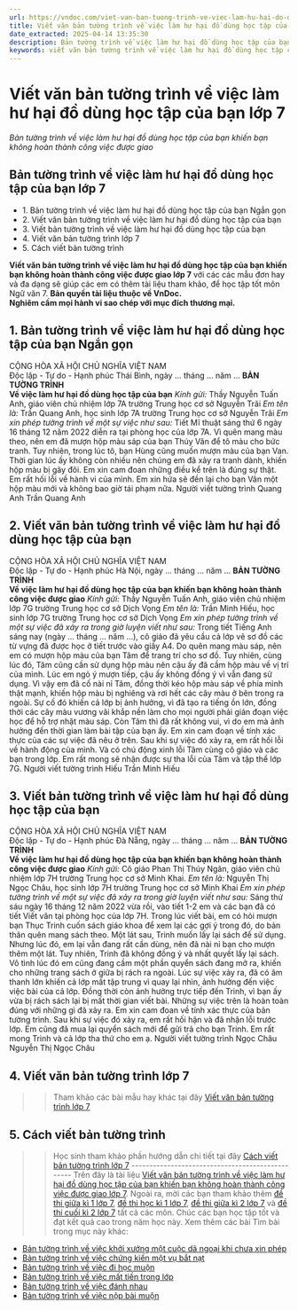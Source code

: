 ```yaml
---
url: https://vndoc.com/viet-van-ban-tuong-trinh-ve-viec-lam-hu-hai-do-dung-hoc-tap-cua-ban-lop-7-284359
title: Viết văn bản tường trình về việc làm hư hại đồ dùng học tập của bạn lớp 7 - Bản tường trình về việc làm hư hại đồ dùng học tập của bạn khiến bạn không hoàn thành công việc được giao - VnDoc.com
date_extracted: 2025-04-14 13:35:30
description: Bản tường trình về việc làm hư hại đồ dùng học tập của bạn khiến bạn không hoàn thành công việc được giao lớp 7 được biên soạn nhằm giúp các em HS đạt kết quả tốt trong quá trình làm bài tập và học tập môn Ngữ văn lớp 7.
keywords: viết văn bản tường trình về việc làm hư hại đồ dùng học tập của bạn,bản tường trình về việc làm hư hại đồ dùng học tập của bạn,viết bản tường trình về việc làm hư hại đồ dùng học tập của bạn ngắn gọn,viết văn bản tường trình về việc làm hư hại đồ dùng học tập của bạn khiến bạn không hoàn thành công việc được giao,viết bản tường trình về việc làm hư hại đồ dùng học tập của bạn,viết bản tường trình,viết văn bản tường trình,viết văn bản tường trình lớp 7,bản tường trình lớp 7
---
```


# Viết văn bản tường trình về việc làm hư hại đồ dùng học tập của bạn lớp 7
 _Bản tường trình về việc làm hư hại đồ dùng học tập của bạn khiến bạn không hoàn thành công việc được giao_
## **Bản tường trình về việc làm hư hại đồ dùng học tập của bạn lớp 7**
  * 1\. Bản tường trình về việc làm hư hại đồ dùng học tập của bạn Ngắn gọn
  * 2\. Viết văn bản tường trình về việc làm hư hại đồ dùng học tập của bạn
  * 3\. Viết bản tường trình về việc làm hư hại đồ dùng học tập của bạn
  * 4\. Viết văn bản tường trình lớp 7
  * 5\. Cách viết bản tường trình

**Viết văn bản tường trình về việc làm hư hại đồ dùng học tập của bạn khiến bạn không hoàn thành công việc được giao lớp 7** với các các mẫu đơn hay và đa dạng sẽ giúp các em có thêm tài liệu tham khảo, để học tập tốt môn Ngữ văn 7.
**Bản quyền tài liệu thuộc về VnDoc.  
Nghiêm cấm mọi hành vi sao chép với mục đích thương mại.**
## **1\. Bản tường trình về việc làm hư hại đồ dùng học tập của bạn Ngắn gọn**
CỘNG HÒA XÃ HỘI CHỦ NGHĨA VIỆT NAM  
Độc lập - Tự do - Hạnh phúc
Thái Bình, ngày … tháng … năm …
**BẢN TƯỜNG TRÌNH**  
**Về việc làm hư hại đồ dùng học tập của bạn**
 _Kính gửi:_ Thầy Nguyễn Tuấn Anh, giáo viên chủ nhiệm lớp 7A trường Trung học cơ sở Nguyễn Trãi
 _Em tên là:_ Trần Quang Anh, học sinh lớp 7A trường Trung học cơ sở Nguyễn Trãi
 _Em xin phép tường trình về một sự việc như sau:_ Tiết Mĩ thuật sáng thứ 6 ngày 16 tháng 12 năm 2022 diễn ra tại phòng học của lớp 7A. Vì quên mang màu theo, nên em đã mượn hộp màu sáp của bạn Thúy Vân để tô màu cho bức tranh. Tuy nhiên, trong lúc tô, bạn Hùng cũng muốn mượn màu của bạn Van. Thời gian lúc ấy không còn nhiều nên chúng em đã xảy ra tranh dành, khiến hộp màu bị gãy đôi.
Em xin cam đoan những điều kể trên là đúng sự thật. Em rất hối lỗi về hành vi của mình. Em xin hứa sẽ đền lại cho bạn Vân một hộp màu mới và không bao giờ tái phạm nữa.
Người viết tường trình
Quang Anh
Trần Quang Anh
## **2\. Viết văn bản tường trình về việc làm hư hại đồ dùng học tập của bạn**
CỘNG HÒA XÃ HỘI CHỦ NGHĨA VIỆT NAM  
Độc lập - Tự do - Hạnh phúc
Hà Nội, ngày ... tháng ... năm ...
**BẢN TƯỜNG TRÌNH**  
**Về việc làm hư hại đồ dùng học tập của bạn khiến bạn không hoàn thành công việc được giao**
 _Kính gửi:_ Thầy Nguyễn Tuấn Anh, giáo viên chủ nhiệm lớp 7G trường Trung học cơ sở Dịch Vọng
 _Em tên là:_ Trần Minh Hiếu, học sinh lớp 7G trường Trung học cơ sở Dịch Vọng
 _Em xin phép tường trình về một sự việc đã xảy ra trong giờ luyện viết như sau:_
Trong tiết Tiếng Anh sáng nay \(ngày ... tháng ... năm ...\), cô giáo đã yêu cầu cả lớp vẽ sơ đồ các từ vựng đã được học ở tiết trước vào giấy A4. Do quên mang màu sáp, nên em có mượn hộp màu của bạn Tâm để trang trí cho sơ đồ. Tuy nhiên, cùng lúc đó, Tâm cũng cần sử dụng hộp màu nên cậu ấy đã cầm hộp màu về vị trí của mình. Lúc em ngỏ ý mượn tiếp, cậu ấy không đồng ý vì vẫn đang sử dụng. Vì vậy em đã cố nài nỉ Tâm, đồng thời kéo hộp màu sáp về phía mình thật mạnh, khiến hộp màu bị nghiêng và rơi hết các cây màu ở bên trong ra ngoài.
Sự cố đó khiến cả lớp bị ảnh hưởng, vì đã tạo ra tiếng ồn lớn, đồng thời các cây màu vương vãi khắp nền làm cho mọi người phải gián đoạn việc học để hỗ trợ nhặt màu sáp. Còn Tâm thì đã rất không vui, vì do em mà ảnh hưởng đến thời gian làm bài tập của bạn ấy.
Em xin cam đoạn về tính xác thực của các sự việc đã nêu ở trên. Sau khi sự việc đó xảy ra, em rất hối lỗi về hành động của mình. Và có chú động xinh lỗi Tâm cùng cô giáo và các bạn trong lớp.
Em rất mong sẽ nhận được sự tha lỗi của Tâm và tập thể lớp 7G.
Người viết tường trình
Hiếu
Trần Minh Hiếu
## **3\. Viết bản tường trình về việc làm hư hại đồ dùng học tập của bạn**
CỘNG HÒA XÃ HỘI CHỦ NGHĨA VIỆT NAM  
Độc lập - Tự do - Hạnh phúc
Đà Nẵng, ngày … tháng … năm …
**BẢN TƯỜNG TRÌNH**  
**Về việc làm hư hại đồ dùng học tập của bạn khiến bạn không hoàn thành công việc được giao**
 _Kính gửi:_ Cô giáo Phan Thị Thúy Ngân, giáo viên chủ nhiệm lớp 7H trường Trung học cơ sở Minh Khai.
_Em tên là:_ Nguyễn Thị Ngọc Châu, học sinh lớp 7H trường Trung học cơ sở Minh Khai
 _Em xin phép tường trình về một sự việc đã xảy ra trong giờ luyện viết như sau:_
Sáng thứ sáu ngày 16 tháng 12 năm 2022 vừa rồi, vào tiết 1-2 em và các bạn đã có tiết Viết văn tại phòng học của lớp 7H. Trong lúc viết bài, em có hỏi mượn bạn Thục Trinh cuốn sách giáo khoa để xem lại các gợi ý trong đó, do bản thân quên mang sách theo. Một lát sau, Trinh muốn lấy lại sách để sử dụng. Nhưng lúc đó, em lại vẫn đang rất cần dùng, nên đã nài nỉ bạn cho mượn thêm một lát. Tuy nhiên, Trinh đã không đồng ý và nhất quyết lấy lại sách. Vô tình lúc đó em cũng đang cầm một phần quyển sách đang mở ra, khiến cho những trang sách ở giữa bị rách ra ngoài. Lúc sự việc xảy ra, đã có âm thanh lớn khiến cả lớp mất tập trung vì quay lại nhìn, ảnh hưởng đến việc việc bài của cả lớp. Đồng thời còn ảnh hưởng trực tiếp đến Trinh, vì bạn ấy vừa bị rách sách lại bị mất thời gian viết bài.
Những sự việc trên là hoàn toàn đúng với những gì đã xảy ra. Em xin cam đoan về tính xác thực của bản tường trình. Sau khi sự việc đó xảy ra, em rất hối hận và đã nhận lỗi trước lớp. Em cũng đã mua lại quyển sách mới để gửi trả cho bạn Trinh. Em rất mong Trinh và cả lớp tha thứ cho em ạ.
Người viết tường trình
Ngọc Châu
Nguyễn Thị Ngọc Châu
## **4\. Viết văn bản tường trình lớp 7**
>> Tham khảo các bài mẫu hay khác tại đây [Viết văn bản tường trình lớp 7](<https://vndoc.com/viet-van-ban-tuong-trinh-lop-7-284354>)
## **5\. Cách viết bản tường trình**
>> Học sinh tham khảo phần hướng dẫn chi tiết tại đây [Cách viết bản tường trình lớp 7](<https://vndoc.com/cach-viet-ban-tuong-trinh-lop-7-284350>)
\-------------------------------------------------
Trên đây là tài liệu [Viết văn bản tường trình về việc làm hư hại đồ dùng học tập của bạn khiến bạn không hoàn thành công việc được giao lớp 7](<https://vndoc.com/viet-van-ban-tuong-trinh-ve-viec-lam-hu-hai-do-dung-hoc-tap-cua-ban-lop-7-284359>). Ngoài ra, mời các bạn tham khảo thêm [đề thi giữa kì 1 lớp 7](<https://vndoc.com/de-thi-giua-ki-1-lop7>), [đề thi học kì 1 lớp 7](<https://vndoc.com/de-thi-hoc-ki-1-lop7>), [đề thi giữa kì 2 lớp 7](<https://vndoc.com/de-thi-giua-ki-2-lop7>) và [đề thi cuối kì 2 lớp 7](<https://vndoc.com/de-thi-hoc-ki-2-lop7>) tất cả các môn. Chúc các bạn học tập tốt và đạt kết quả cao trong năm học này.
Xem thêm các bài Tìm bài trong mục này khác:
  * [Bản tường trình về việc khởi xướng một cuộc dã ngoại khi chưa xin phép](</viet-van-ban-tuong-trinh-ve-viec-khoi-xuong-mot-cuoc-da-ngoai-khi-chua-xin-phep-lop-7-284361>)
  * [Bản tường trình về việc chứng kiến một vụ bắt nạt](</viet-van-ban-tuong-trinh-ve-viec-chung-kien-mot-vu-bat-nat-trong-truong-hoc-lop-7-284362>)
  * [Bản tường trình về việc đi học muộn](</viet-van-ban-tuong-trinh-ve-viec-di-hoc-muon-lop-7-311620>)
  * [Bản tường trình về việc mất tiền trong lớp](</viet-van-ban-tuong-trinh-ve-viec-mat-tien-trong-lop-311621>)
  * [Bản tường trình về việc đánh nhau](</viet-van-ban-tuong-trinh-ve-viec-danh-nhau-lop-7-311622>)
  * [Bản tường trình về việc nộp bài muộn](</viet-van-ban-tuong-trinh-ve-viec-nop-bai-muon-lop-7-311623>)

